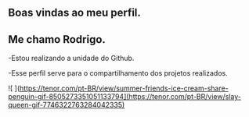 ## Boas vindas ao meu perfil.

## Me chamo Rodrigo.

-Estou realizando a unidade do Github.

-Esse perfil serve para o compartilhamento dos projetos realizados.

![ ](https://tenor.com/pt-BR/view/summer-friends-ice-cream-share-penguin-gif-8505273351051133794](https://tenor.com/pt-BR/view/slay-queen-gif-7746322763284042335)

